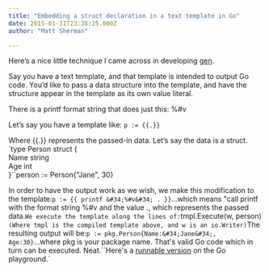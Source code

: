 ```yaml
---
title: "Embedding a struct declaration in a text template in Go"
date: 2015-01-31T23:38:25.000Z
author: "Matt Sherman"

---
```


Here’s a nice little technique I came across in developing [gen](http://clipperhouse.github.io/gen).

Say you have a text template, and that template is intended to output Go code. You’d like to pass a data structure into the template, and have the structure appear in the template as its own value literal.

There is a printf format string that does just this: %#v

Let’s say you have a template like:
`p := {{.}}`

Where {{.}} represents the passed-in data. Let’s say the data is a struct.
`type Person struct {  
	Name string  
	Age int  
}``person := Person{&#34;Jane&#34;, 30}  

In order to have the output work as we wish, we make this modification to the template:``p := {{ printf &#34;%#v&#34; . }}``...which means &#34;call printf with the format string %#v and the value ., which represents the passed data.``We execute the template along the lines of:``tmpl.Execute(w, person)``(Where tmpl is the compiled template above, and w is an io.Writer)``The resulting output will be:``p := pkg.Person{Name:&#34;Jane&#34;, Age:30}``...where pkg is your package name. That&#39;s valid Go code which in turn can be executed. Neat.``Here&#39;s a [runnable version](http://play.golang.org/p/7lF_UmL2Qt) on the Go playground.`
